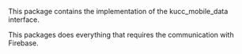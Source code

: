 This package contains the implementation of the kucc_mobile_data interface. 

This packages does everything that requires the communication with Firebase.